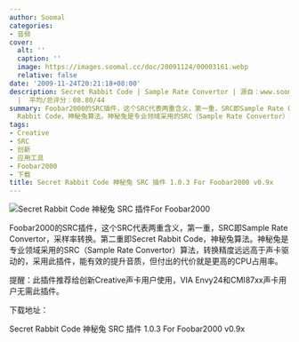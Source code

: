 ```yaml
---
author: Soomal
categories:
- 音频
cover:
  alt: ''
  caption: ''
  image: https://images.soomal.cc/doc/20091124/00003161.webp
  relative: false
date: '2009-11-24T20:21:18+08:00'
description: Secret Rabbit Code | Sample Rate Convertor | 源自：www.soomal.com | 版权：整理
  |  平均/总评分：08.80/44
summary: Foobar2000的SRC插件，这个SRC代表两重含义，第一重，SRC即Sample Rate Convertor，采样率转换。第二重即Secret
  Rabbit Code，神秘兔算法。神秘兔是专业领域采用的SRC（Sample Rate Convertor）算法，转换精度远远高于声卡驱动的，采用此插件，能有效的提升音质，但付出的代价就是更高的CPU占用率。
tags:
- Creative
- SRC
- 创新
- 应用工具
- Foobar2000
- 下载
title: Secret Rabbit Code 神秘兔 SRC 插件 1.0.3 For Foobar2000 v0.9x
---
```


![Secret Rabbit Code 神秘兔 SRC 插件For Foobar2000](https://images.soomal.cc/doc/20091124/00003161.webp)



Foobar2000的SRC插件，这个SRC代表两重含义，第一重，SRC即Sample Rate Convertor，采样率转换。第二重即Secret Rabbit Code，神秘兔算法。神秘兔是专业领域采用的SRC（Sample Rate Convertor）算法，转换精度远远高于声卡驱动的，采用此插件，能有效的提升音质，但付出的代价就是更高的CPU占用率。



提醒：此插件推荐给创新Creative声卡用户使用，VIA Envy24和CMI87xx声卡用户无需此插件。



下载地址：



Secret Rabbit 
Code 神秘兔 SRC 插件 1.0.3 For Foobar2000 v0.9x